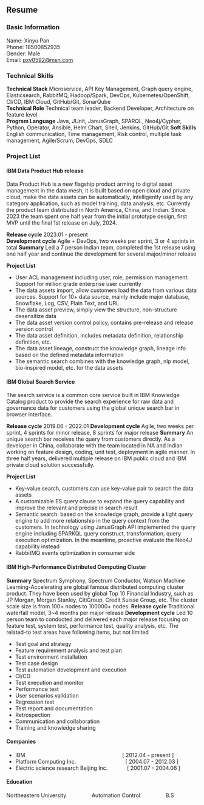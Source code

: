 ## Resume

### Basic Information
Name: Xinyu Pan &nbsp; &nbsp; &nbsp; &nbsp; &nbsp; &nbsp; &nbsp; &nbsp; &nbsp; &nbsp; &nbsp; &nbsp; &nbsp; &nbsp; &nbsp; &nbsp; &nbsp; &nbsp; &nbsp; &nbsp; &nbsp; &nbsp; &nbsp; &nbsp; &nbsp; &nbsp; &nbsp; &nbsp; &nbsp; &nbsp; &nbsp; &nbsp; &nbsp; &nbsp; &nbsp; &nbsp; &nbsp; &nbsp; &nbsp; &nbsp; &nbsp; &nbsp; &nbsp; &nbsp; &nbsp; Phone: 18500852935  
Gender: Male &nbsp; &nbsp; &nbsp; &nbsp; &nbsp; &nbsp; &nbsp; &nbsp; &nbsp; &nbsp; &nbsp; &nbsp; &nbsp; &nbsp; &nbsp; &nbsp; &nbsp; &nbsp; &nbsp; &nbsp; &nbsp; &nbsp; &nbsp; &nbsp; &nbsp; &nbsp; &nbsp; &nbsp; &nbsp; &nbsp; &nbsp; &nbsp; &nbsp; &nbsp; &nbsp; &nbsp; &nbsp; &nbsp; &nbsp; &nbsp; &nbsp; &nbsp; &nbsp; &nbsp; &nbsp; &nbsp; &nbsp; &nbsp; Email: pxy0592@msn.com  

### Technical Skills
**Technical Stack** Microservice, API Key Management, Graph query engine, Elasticsearch, RabbitMQ, Hadoop/Spark, DevOps, Kubernetes/OpenShift, CI/CD, IBM Cloud, GitHub/Git, SonarQube  
**Technical Role** Technical team leader, Backend Developer, Architecture on feature level  
**Program Language** Java, JUnit, JanusGraph, SPARQL, Neo4j/Cypher, Python, Operator, Ansible, Helm Chart, Shell, Jenkins, GitHub/Git
**Soft Skills** English communication, Time management, Risk control, multiple task management, Agile/Scrum, DevOps, SDLC  

### Project List
#### IBM Data Product Hub release  
Data Product Hub is a new flagship product arming to digital asset management in the data mesh, it is built based on open cloud and private cloud, make the data assets can be automatically, intelligently used by any category application, such as model training, data analysis, etc. Currently the product team distributed in North America, China, and Indian. Since 2023 the team spent one half year from the initial prototype design, first MVP until the final 1st release on July, 2024.  

**Release cycle** 2023.01 - present  
**Development cycle** Agile + DevOps, two weeks per sprint, 3 or 4 sprints in total
**Summary** Led a 7 person Indian team, completed the 1st release using one half year and continue the development for several major/minor release

**Project List**  
- User ACL management including user, role, permission management. Support for million grade enterprise user currently
- The data assets import, allow customers load the data from various data sources. Support for 10+ data source, mainly include major database, Snowflake, Log, CSV, Plain Text, and URL
- The data asset preview, simply view the structure, non-structure desensitize data
- The data asset version control policy, contains pre-release and release version control
- The data asset definition, includes metadata definition, relationship definition, etc.
- The data asset lineage, construct the knowledge graph, lineage info based on the defined metadata information
- The semantic search combines with the knowledge graph, nlp model, bio-inspired model, etc. for the data assets

#### IBM Global Search Service
The search service is a common core service built in IBM Knowledge Catalog product to provide the search experience for raw data and governance data for customers using the global unique search bar in browser interface.

**Release cycle** 2019.06 - 2022.01
**Development cycle** Agile, two weeks per sprint, 4 sprints for minor release, 8 sprints for major release
**Summary** An unique search bar receives the query from customers directly. As a developer in China, collaborate with the team located in NA and Indian working on feature design, coding, unit test, deployment in agile manner. In three half years, delivered multiple release on IBM public cloud and IBM private cloud solution successfully.

**Project List**
- Key-value search, customers can use key-value pair to search the data assets
- A customizable ES query clause to expand the query capability and improve the relevant and precise in search result
- Semantic search. based on the knowledge graph, provide a light query engine to add more relationship in the query context from the customers. In technology using JanusGraph API implemented the query engine including SPARKQL query construct, transformation, query execution optimization. In the meantime, proactive evaluate the Neo4J capability instead
- RabbitMQ events optimization in consumer side
  
#### IBM High-Performance Distributed Computing Cluster
**Summary** 
Spectrum Symphony, Spectrum Conductor, Watson Machine Learning-Accelerating are global famous distributed computing cluster product. They have been used by global Top 10 Financial Industry, such as JP Morgan, Morgan Stanley, CitiGroup, Credit Suisse Group, etc. The cluster scale size is from 100+ nodes to 100000+ nodes.
**Release cycle** Traditional waterfall model, 3~4 months per major release
**Development cycle** Led 10 person team to conducted and delivered each major release focusing on feature test, system test, performance test, quality analysis, etc.
The related-to test areas have following items, but not limited
- Test goal and strategy
- Feature requirement analysis and test plan
- Test environment installation
- Test case design
- Test automation development and execution
- CI/CD
- Test execution and monitor
- Performance test
- User scenarios validation
- Regression test
- Test report and documentation
- Retrospection
- Communication and collaboration
- Training and knowledge sharing


#### Companies
- IBM &nbsp; &nbsp; &nbsp; &nbsp; &nbsp; &nbsp; &nbsp; &nbsp; &nbsp; &nbsp; &nbsp; &nbsp; &nbsp; &nbsp; &nbsp; &nbsp; &nbsp; &nbsp; &nbsp; &nbsp; &nbsp; &nbsp; &nbsp; &nbsp; &nbsp; &nbsp; &nbsp; &nbsp; &nbsp; &nbsp; &nbsp; &nbsp;  [ 2012.04 - present ]
- Platform Computing Inc. &nbsp; &nbsp; &nbsp; &nbsp; &nbsp; &nbsp; &nbsp; &nbsp; &nbsp; &nbsp; &nbsp; &nbsp; &nbsp; &nbsp; &nbsp; &nbsp; [ 2004.07 - 2012.03 ]
- Electric science research Beijing Inc. &nbsp; &nbsp; &nbsp; &nbsp; &nbsp; &nbsp;  [ 2001.07 - 2004.06 ]

#### Education
Northeastern University &nbsp; &nbsp; &nbsp; &nbsp; &nbsp; &nbsp; &nbsp; &nbsp;    Automation Control &nbsp; &nbsp; &nbsp; &nbsp; &nbsp; &nbsp; &nbsp; &nbsp;      B.S
